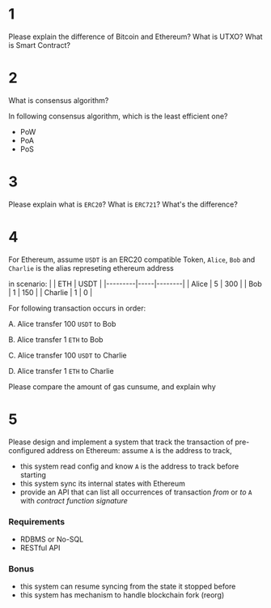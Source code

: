# 1

Please explain the difference of Bitcoin and Ethereum? What is UTXO? What is Smart Contract?

# 2

What is consensus algorithm?

In following consensus algorithm, which is the least efficient one?

- PoW
- PoA
- PoS

# 3

Please explain what is `ERC20`? What is `ERC721`? What's the difference?

# 4

For Ethereum, assume `USDT` is an ERC20 compatible Token, `Alice`, `Bob` and `Charlie` is the alias represeting ethereum address

in scenario:
| | ETH | USDT |
|---------|-----|--------|
| Alice | 5 | 300 |
| Bob | 1 | 150 |
| Charlie | 1 | 0 |

For following transaction occurs in order:

A. Alice transfer 100 `USDT` to Bob

B. Alice transfer 1 `ETH` to Bob

C. Alice transfer 100 `USDT` to Charlie

D. Alice transfer 1 `ETH` to Charlie

Please compare the amount of gas cunsume, and explain why



# 5

Please design and implement a system that track the transaction of pre-configured address on Ethereum:
assume `A` is the address to track,

- this system read config and know `A` is the address to track before starting
- this system sync its internal states with Ethereum
- provide an API that can list all occurrences of transaction _from_ or _to_ `A` with _contract function signature_

### Requirements

- RDBMS or No-SQL
- RESTful API

### Bonus

- this system can resume syncing from the state it stopped before
- this system has mechanism to handle blockchain fork (reorg)